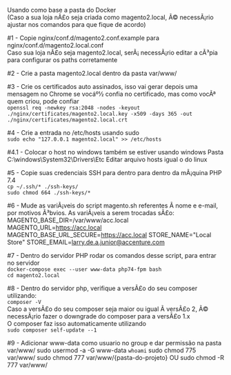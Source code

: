 Usando como base a pasta do Docker  
(Caso a sua loja nÃ£o seja criada como magento2.local, Ã© necessÃ¡rio ajustar nos comandos para que fique de acordo)  
  
#1 - Copie nginx/conf.d/magento2.conf.example para nginx/conf.d/magento2.local.conf  
Caso sua loja nÃ£o seja magento2.local, serÃ¡ necessÃ¡rio editar a cÃ³pia para configurar os paths corretamente  
  
#2 - Crie a pasta magento2.local dentro da pasta var/www/  
  
#3 - Crie os certificados auto assinados, isso vai gerar depois uma mensagem no Chrome se vocáº½ confia no certificado, mas como vocÃª quem criou, pode confiar  
`openssl req -newkey rsa:2048 -nodes -keyout ./nginx/certificates/magento2.local.key -x509 -days 365 -out ./nginx/certificates/magento2.local.crt`  
  
#4 - Crie a entrada no /etc/hosts usando sudo   
`sudo echo "127.0.0.1 magento2.local" >> /etc/hosts`  

#4.1 - Colocar o host no windows também se estiver usando windows
Pasta C:\windows\System32\Drivers\Etc
Editar arquivo hosts igual o do linux
  
#5 - Copie suas credenciais SSH para dentro para dentro da mÃ¡quina PHP 7.4  
`cp ~/.ssh/* ./ssh-keys/`  
`sudo chmod 664 ./ssh-keys/*`  
  
#6 - Mude as variÃ¡veis do script magento.sh referentes Ã  nome e e-mail, por motivos Ã³bvios. As variÃ¡veis a serem trocadas sÃ£o:  
MAGENTO_BASE_DIR=/var/www/acc.local
MAGENTO_URL=https://acc.local
MAGENTO_BASE_URL_SECURE=https://acc.local
STORE_NAME="Local Store"
STORE_EMAIL=larry.de.a.junior@accenture.com
  
#7 - Dentro do servidor PHP rodar os comandos desse script, para entrar no servidor  
`docker-compose exec --user www-data php74-fpm bash`  
`cd magento2.local`  
  
#8 - Dentro do servidor php, verifique a versÃ£o do seu composer utilizando:  
`composer -V`  
Caso a versÃ£o do seu composer seja maior ou igual Ã  versÃ£o 2, Ã© necessÃ¡rio fazer o downgrade do composer para a versÃ£o 1.x  
O composer faz isso automaticamente utilizando  
`sudo composer self-update --1`  
  
#9 - Adicionar www-data como usuario no group e dar permissão na pasta var/www/
sudo usermod -a -G www-data `whoami`
sudo chmod 775 var/www/
sudo chmod 777 var/www/{pasta-do-projeto}
 OU 
sudo chmod -R 777 var/www/



